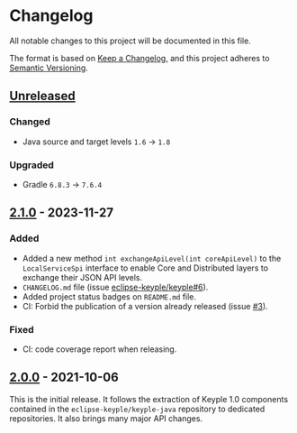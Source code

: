 # Changelog
All notable changes to this project will be documented in this file.

The format is based on [Keep a Changelog](https://keepachangelog.com/en/1.0.0/),
and this project adheres to [Semantic Versioning](https://semver.org/spec/v2.0.0.html).

## [Unreleased]
### Changed
- Java source and target levels `1.6` -> `1.8`
### Upgraded
- Gradle `6.8.3` -> `7.6.4`

## [2.1.0] - 2023-11-27
### Added
- Added a new method `int exchangeApiLevel(int coreApiLevel)` to the `LocalServiceSpi` interface to enable Core and
  Distributed layers to exchange their JSON API levels.
- `CHANGELOG.md` file (issue [eclipse-keyple/keyple#6]).
- Added project status badges on `README.md` file.
- CI: Forbid the publication of a version already released (issue [#3]).
### Fixed
- CI: code coverage report when releasing.

## [2.0.0] - 2021-10-06
This is the initial release.
It follows the extraction of Keyple 1.0 components contained in the `eclipse-keyple/keyple-java` repository to dedicated repositories.
It also brings many major API changes.

[unreleased]: https://github.com/eclipse-keyple/keyple-distributed-local-java-api/compare/2.1.0...HEAD
[2.1.0]: https://github.com/eclipse-keyple/keyple-distributed-local-java-api/compare/2.0.0...2.1.0
[2.0.0]: https://github.com/eclipse-keyple/keyple-distributed-local-java-api/releases/tag/2.0.0

[#3]: https://github.com/eclipse-keyple/keyple-distributed-local-java-api/issues/3

[eclipse-keyple/keyple#6]: https://github.com/eclipse-keyple/keyple/issues/6